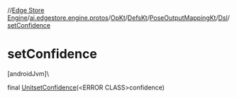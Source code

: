 //[Edge Store Engine](../../../../../../index.md)/[ai.edgestore.engine.protos](../../../../index.md)/[OpKt](../../../index.md)/[DefsKt](../../index.md)/[PoseOutputMappingKt](../index.md)/[Dsl](index.md)/[setConfidence](set-confidence.md)

# setConfidence

[androidJvm]\

final [Unit](https://kotlinlang.org/api/latest/jvm/stdlib/kotlin/-unit/index.html)[setConfidence](set-confidence.md)(&lt;ERROR CLASS&gt;confidence)
